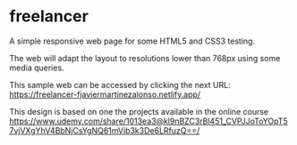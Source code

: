 # freelancer
A simple responsive web page for some HTML5 and CSS3 testing.

The web will adapt the layout to resolutions lower than 768px using some media queries.

This sample web can be accessed by clicking the next URL: https://freelancer-fjaviermartinezalonso.netlify.app/

This design is based on one the projects available in the online course https://www.udemy.com/share/1013ea3@kl9nBZC3rBl451_CVPJJoToYOpT57vjVXgYhV4BbNjCsYgNQ61mVib3k3De6LRfuzQ==/ 